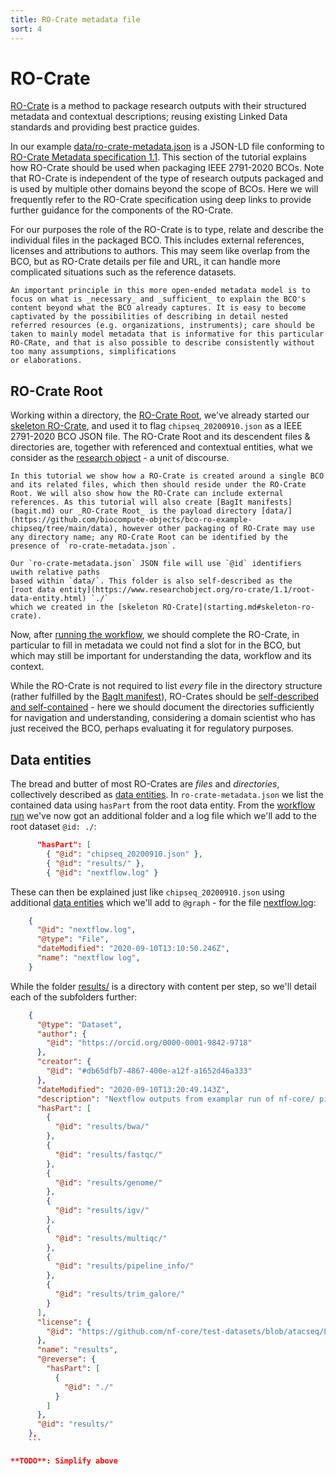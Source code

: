 ```yaml
---
title: RO-Crate metadata file
sort: 4
---
```


# RO-Crate

[RO-Crate](https://www.researchobject.org/ro-crate/) is a method to package research outputs with their structured metadata and contextual descriptions; reusing existing Linked Data standards and providing best practice guides. 

In our example [data/ro-crate-metadata.json](https://github.com/biocompute-objects/bco-ro-example-chipseq/blob/main/data/ro-crate-metadata.json) is a JSON-LD file conforming to [RO-Crate Metadata specification 1.1](https://www.researchobject.org/ro-crate/1.1/). This section of the tutorial explains how RO-Crate should be used when packaging IEEE 2791-2020 BCOs. Note that RO-Crate is independent of the type of research outputs packaged and is used by multiple other domains beyond the scope of BCOs.  Here we will frequently refer to the RO-Crate specification using deep links to provide further guidance for the components of the RO-Crate.

For our purposes the role of the RO-Crate is to type, relate and describe the individual files in the packaged BCO. This includes external references, licenses and attributions to authors. This may seem like overlap from the BCO, but as RO-Crate details per file and URL, it can handle more complicated situations such as the reference datasets. 

```tip
An important principle in this more open-ended metadata model is to focus on what is _necessary_ and _sufficient_ to explain the BCO's content beyond what the BCO already captures. It is easy to become captivated by the possibilities of describing in detail nested referred resources (e.g. organizations, instruments); care should be taken to mainly model metadata that is informative for this particular RO-CRate, and that is also possible to describe consistently without too many assumptions, simplifications
or elaborations.
```

## RO-Crate Root

Working within a directory, the [RO-Crate Root](https://www.researchobject.org/ro-crate/1.1/structure.html), we've already started our [skeleton RO-Crate](starting.md#skeleton-ro-crate), and used it to flag `chipseq_20200910.json` as a IEEE 2791-2020 BCO JSON file. The RO-Crate Root and its descendent files & directories are, together with referenced and contextual entities, what we consider as the [research object](https://www.researchobject.org/) - a unit of discourse.

```tip
In this tutorial we show how a RO-Crate is created around a single BCO and its related files, which then should reside under the RO-Crate Root. We will also show how the RO-Crate can include external references. As this tutorial will also create [BagIt manifests](bagit.md) our _RO-Crate Root_ is the payload directory [data/](https://github.com/biocompute-objects/bco-ro-example-chipseq/tree/main/data), however other packaging of RO-Crate may use any directory name; any RO-Crate Root can be identified by the presence of `ro-crate-metadata.json`.
```

```note
Our `ro-crate-metadata.json` JSON file will use `@id` identifiers uwith relative paths 
based within `data/`. This folder is also self-described as the
[root data entity](https://www.researchobject.org/ro-crate/1.1/root-data-entity.html) `./`
which we created in the [skeleton RO-Crate](starting.md#skeleton-ro-crate).
```

Now, after [running the workflow](running.md), we should complete the RO-Crate, in particular to fill in metadata we could not find a slot for in the BCO, but which may still be important for understanding the data, workflow and its context. 

While the RO-Crate is not required to list _every_ file in the directory structure (rather fulfilled by the [BagIt manifest](bagit.md)), RO-Crates should be [self-described and self-contained](https://www.researchobject.org/ro-crate/1.1/structure.html#self-describing-and-self-contained) - here we should document the directories sufficiently for navigation and understanding, considering a domain scientist who has just received the BCO, perhaps evaluating it for regulatory purposes.

## Data entities

The bread and butter of most RO-Crates are _files_ and _directories_, collectively described as [data entities](https://www.researchobject.org/ro-crate/1.1/data-entities.html). In `ro-crate-metadata.json` we list the contained data using `hasPart` from the root data entity. From the [workflow run](running.md) we've now got an additional folder and a log file which we'll add to the root dataset `@id: ./`:

```json
      "hasPart": [
        { "@id": "chipseq_20200910.json" },
        { "@id": "results/" },
        { "@id": "nextflow.log" }
```

These can then be explained just like `chipseq_20200910.json` using additional [data entities](https://www.researchobject.org/ro-crate/1.1/data-entities.html#referencing-files-and-folders-from-the-root-data-entity) which we'll add to `@graph` - for the file [nextflow.log]():

```json
    {
      "@id": "nextflow.log",
      "@type": "File",
      "dateModified": "2020-09-10T13:10:50.246Z",
      "name": "nextflow log",
    }
```

While the folder [results/]() is a directory with content per step, so we'll detail each of the subfolders further:

```json
    {
      "@type": "Dataset",
      "author": {
        "@id": "https://orcid.org/0000-0001-9842-9718"
      },
      "creator": {
        "@id": "#db65dfb7-4867-400e-a12f-a1652d46a333"
      },
      "dateModified": "2020-09-10T13:20:49.143Z",
      "description": "Nextflow outputs from examplar run of nf-core/ pipeline workflow.",
      "hasPart": [
        {
          "@id": "results/bwa/"
        },
        {
          "@id": "results/fastqc/"
        },
        {
          "@id": "results/genome/"
        },
        {
          "@id": "results/igv/"
        },
        {
          "@id": "results/multiqc/"
        },
        {
          "@id": "results/pipeline_info/"
        },
        {
          "@id": "results/trim_galore/"
        }
      ],
      "license": {
        "@id": "https://github.com/nf-core/test-datasets/blob/atacseq/LICENSE"
      },
      "name": "results",
      "@reverse": {
        "hasPart": [
          {
            "@id": "./"
          }
        ]
      },
      "@id": "results/"
    },
    ```

**TODO**: Simplify above

